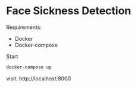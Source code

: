 # Face Sickness Detection


Requirements: 
- Docker
- Docker-compose

Start 

```bash
docker-compose up
```

visit: http://localhost:8000
